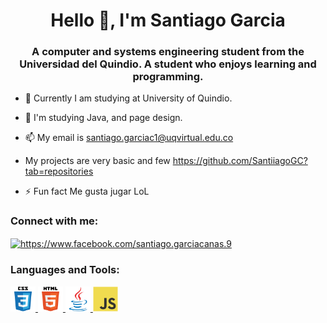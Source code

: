 <h1 align="center">Hello 👋, I'm Santiago Garcia</h1>
<h3 align="center">A computer and systems engineering student from the Universidad del Quindio. A student who enjoys learning and programming.</h3>

- 🔭 Currently I am studying at  University of Quindio.

- 🌱 I'm studying  Java, and page design. 

- 📫 My email is santiago.garciac1@uqvirtual.edu.co

- My projects are very basic and few https://github.com/SantiiagoGC?tab=repositories

- ⚡ Fun fact Me gusta jugar LoL

<h3 align="left">Connect with me:</h3>
<p align="left">
<a href="https://www.facebook.com/santiago.garciacanas" target="blank"><img align="center" src="https://raw.githubusercontent.com/rahuldkjain/github-profile-readme-generator/master/src/images/icons/Social/facebook.svg" alt="https://www.facebook.com/santiago.garciacanas.9" height="30" width="40" /></a>
</p>

<h3 align="left">Languages and Tools:</h3>
<p align="left"> <a href="https://www.w3schools.com/css/" target="_blank"> <img src="https://raw.githubusercontent.com/devicons/devicon/master/icons/css3/css3-original-wordmark.svg" alt="css3" width="40" height="40"/> </a> <a href="https://www.w3.org/html/" target="_blank"> <img src="https://raw.githubusercontent.com/devicons/devicon/master/icons/html5/html5-original-wordmark.svg" alt="html5" width="40" height="40"/> </a> <a href="https://www.java.com" target="_blank"> <img src="https://raw.githubusercontent.com/devicons/devicon/master/icons/java/java-original.svg" alt="java" width="40" height="40"/> </a> <a href="https://developer.mozilla.org/en-US/docs/Web/JavaScript" target="_blank"> <img src="https://raw.githubusercontent.com/devicons/devicon/master/icons/javascript/javascript-original.svg" alt="javascript" width="40" height="40"/> </a> </p>
